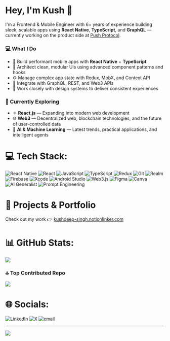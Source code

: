 # Hey, I'm Kush 👋

I'm a Frontend & Mobile Engineer with 6+ years of experience building sleek, scalable apps using **React Native**, **TypeScript**, and **GraphQL** — currently working on the product side at [Push Protocol](https://push.org).

### 💻 What I Do
- 📲 Build performant mobile apps with **React Native** + **TypeScript**
- 🧠 Architect clean, modular UIs using advanced component patterns and hooks
- ⚙️ Manage complex app state with Redux, MobX, and Context API
- 🔌 Integrate with GraphQL, REST, and Web3 APIs
- 🎨 Work closely with design systems to deliver consistent experiences

### 🌱 Currently Exploring
- ⚛️ **React.js** — Expanding into modern web development
- 🌐 **Web3** — Decentralized web, blockchain technologies, and the future of user-controlled data
- 🤖 **AI & Machine Learning** — Latest trends, practical applications, and intelligent agents


# 💻 Tech Stack:
![React Native](https://img.shields.io/badge/react_native-%2320232a.svg?style=for-the-badge&logo=react&logoColor=%2361DAFB)
![React](https://img.shields.io/badge/react-%2320232a.svg?style=for-the-badge&logo=react&logoColor=%2361DAFB)
![JavaScript](https://img.shields.io/badge/javascript-%23323330.svg?style=for-the-badge&logo=javascript&logoColor=%23F7DF1E)
![TypeScript](https://img.shields.io/badge/typescript-%23007ACC.svg?style=for-the-badge&logo=typescript&logoColor=white)
![Redux](https://img.shields.io/badge/redux-%23593d88.svg?style=for-the-badge&logo=redux&logoColor=white)
![Git](https://img.shields.io/badge/git-%23F05033.svg?style=for-the-badge&logo=git&logoColor=white)
![Realm](https://img.shields.io/badge/realm-%23665CAC.svg?style=for-the-badge&logo=realm&logoColor=white)
![Firebase](https://img.shields.io/badge/firebase-%23039BE5.svg?style=for-the-badge&logo=firebase&logoColor=white)
![Xcode](https://img.shields.io/badge/xcode-%23181717.svg?style=for-the-badge&logo=xcode&logoColor=blue)
![Android Studio](https://img.shields.io/badge/android_studio-%233DDC84.svg?style=for-the-badge&logo=androidstudio&logoColor=white)
![Web3.js](https://img.shields.io/badge/web3.js-F16822?style=for-the-badge&logo=web3.js&logoColor=white)
![Figma](https://img.shields.io/badge/figma-%23F24E1E.svg?style=for-the-badge&logo=figma&logoColor=white)
![Canva](https://img.shields.io/badge/Canva-%2300C4CC.svg?style=for-the-badge&logo=Canva&logoColor=white)
![AI Generalist](https://img.shields.io/badge/AI%20Generalist-9867C5.svg?style=for-the-badge&logo=google&logoColor=white)
![Prompt Engineering](https://img.shields.io/badge/Prompt%20Engineering-F9A602.svg?style=for-the-badge&logo=chatgpt&logoColor=white)





# 🚀 Projects & Portfolio
Check out my work 👉 [kushdeep-singh.notionlinker.com](https://kushdeep-singh.notionlinker.com)

# 📊 GitHub Stats:
![](https://github-readme-stats.vercel.app/api/top-langs/?username=mekushdeepsingh&theme=dark&hide_border=false&include_all_commits=false&count_private=false&layout=compact)

### 🔝 Top Contributed Repo
![](https://github-contributor-stats.vercel.app/api?username=mekushdeepsingh&limit=5&theme=dark&combine_all_yearly_contributions=true)

# 🌐 Socials:
[![LinkedIn](https://img.shields.io/badge/LinkedIn-%230077B5.svg?logo=linkedin&logoColor=white)](https://linkedin.com/in/mekushdeepsingh) [![X](https://img.shields.io/badge/X-black.svg?logo=X&logoColor=white)](https://x.com/mekushdeepsingh) [![email](https://img.shields.io/badge/Email-D14836?logo=gmail&logoColor=white)](mailto:mekushdeepsingh@gmail.com) 

---
[![](https://visitcount.itsvg.in/api?id=mekushdeepsingh&icon=1&color=8)](https://visitcount.itsvg.in)
